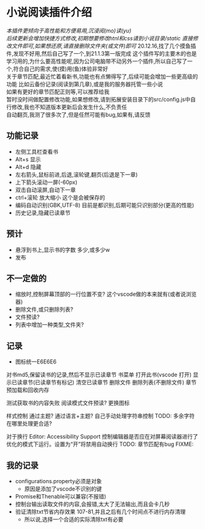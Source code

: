 # 小说阅读插件介绍
*本插件更倾向于高性能和方便易用,沉浸阅(mo)读(yu)*  
*后续更新会增加快捷方式修改,初期想要修改htnl和css请到小说目录/static 直接修改文件即可,如果想还原,请直接删除文件夹(或文件)即可*
20.12.16,找了几个摸鱼插件,发现不好用,然后自己写了一个,到21.1.3第一版完成
这个插件写的主要木的也是学习用的,为什么要高性能呢,因为公司电脑带不动另外一个插件,所以自己写了一个,符合自己的需求,使(摸)用(鱼)体验非常好  
关于章节匹配,最近忙着看新书,功能也有点懒得写了,后续可能会增加一些更高级的功能 比如云备份记录(阅读到第几章),或是我的服务器托管一些小说  
如果有更好的章节匹配正则等,可以推荐给我  
暂时没时间做配置修改功能,如果想修改,请到拓展安装目录下的src/config.js中自行修改,我也不知道版本更新后会发生什么,不负责任  
自动翻页,我测了很多次了,但是任然可能有bug,如果有,请反馈

## 功能记录
- 左侧工具栏查看书
- Alt+s 显示
- Alt+d 隐藏
- 左右箭头,鼠标前进,后退,滚轮键,翻页(后退是下一章)
- 上下箭头滚动一屏(-60px)
- 双击自动滚屏,自动下一章
- ctrl+滚轮 放大缩小  这个是会被保存的
- 编码自动识别(GBK,UTF-8) 目前是都识别,后期可能只识别部分(更高的性能)
- 历史记录,隐藏已读章节
## 预计
- 悬浮到书上,显示书的字数 多少,或多少w
- 发布
## 不一定做的
- 缩放时,控制屏幕顶部的一行位置不变? 这个vscode做的本来就有(或者说浏览器)
- 删除文件,或只删除列表?
- 文件预读?
- 列表中增加一种类型,文件夹?
## 记录
- 图标统一E6E6E6

对书md5,保留读书的记录,然后不显示已读章节
书菜单
	打开此书(vscode 打开)
	显示已读章节(已读章节有标记)
	清空已读章节
	删除文件
	删除列表(不删除文件)
章节预加载和回收内存



测试获取书的内容失败
阅读模式文件预读?
更换图标

样式控制
通过主题?
通过语言+主题?
自己手动处理字符串控制
TODO: 多余字符在哪里处理更合适?

对于换行
Editor: Accessibility Support
控制编辑器是否应在对屏幕阅读器进行了优化的模式下运行。设置为“开”将禁用自动换行
TODO: 章节匹配有bug
FIXME: 

## 我的记录
- configurations.property必须是对象
	- 原因是添加了vscode不识别的键
- Promise和Thenable可以兼容(不报错)
- 控制台输出读取文件的内容,会报错,太大了无法输出,而且会卡几秒
- 验证清除txt节省内存效果 107-81,并且之后有几个时间点不进行内存清理
	- 所以说,选择一个合适的实际清除txt有必要



